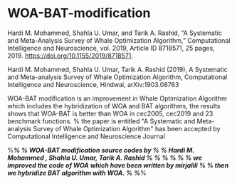 
# WOA-BAT-modification
Hardi M. Mohammed, Shahla U. Umar, and Tarik A. Rashid, “A Systematic and Meta-Analysis Survey of Whale Optimization Algorithm,” Computational Intelligence and Neuroscience, vol. 2019, Article ID 8718571, 25 pages, 2019. https://doi.org/10.1155/2019/8718571.


Hardi M. Mohammed, Shahla U. Umar, Tarik A. Rashid (2019), A Systematic and Meta-analysis Survey of Whale Optimization Algorithm, Computational Intelligence and Neuroscience, Hindwai, arXiv:1903.08763


WOA-BAT modification is an improvement in Whale Optimization Algorithm which includes the hybridization of WOA and BAT algorithms, the results  shows that WOA-BAT is better than WOA in cec2005, cec2019 and 23 benchmark functions.
% the paper is entitled "A Systematic and Meta-analysis Survey of Whale Optimization
Algorithm" has been accepted by Computational Intelligence and Neuroscience Journal 

%_________________________________________________________________________%
% WOA-BAT modification  source codes   by                                 %
% Hardi M. Mohammed , Shahla U. Umar, Tarik A. Rashid                     %
%                                                                         %
%                                                                         %
%  we improved the code of WOA which have been written by mirjalili       %
%      then we hybridize BAT algorithm with WOA.                          %
%_________________________________________________________________________%
